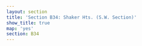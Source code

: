 ```yaml
---
layout: section
title: 'Section B34: Shaker Hts. (S.W. Section)'
show_title: true
map: 'yes'
section: B34
---
```

